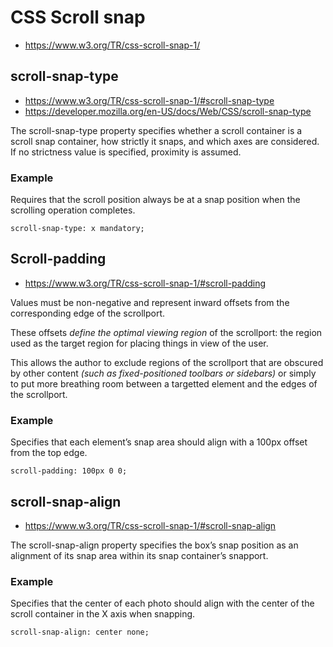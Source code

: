 
# CSS Scroll snap

* https://www.w3.org/TR/css-scroll-snap-1/

## scroll-snap-type

* https://www.w3.org/TR/css-scroll-snap-1/#scroll-snap-type
* https://developer.mozilla.org/en-US/docs/Web/CSS/scroll-snap-type

The scroll-snap-type property specifies whether a scroll container is a scroll snap container, how strictly it snaps, and which axes are considered. If no strictness value is specified, proximity is assumed.

### Example

Requires that the scroll position always be at a snap position when the scrolling operation completes.

`scroll-snap-type: x mandatory;`

## Scroll-padding

* https://www.w3.org/TR/css-scroll-snap-1/#scroll-padding

Values must be non-negative and represent inward offsets from the corresponding edge of the scrollport.

These offsets *define the optimal viewing region* of the scrollport: the region used as the target region for placing things in view of the user.

This allows the author to exclude regions of the scrollport that are obscured by other content _(such as fixed-positioned toolbars or sidebars)_ or simply to put more breathing room between a targetted element and the edges of the scrollport.

### Example

Specifies that each element’s snap area should align with a 100px offset from the top edge.

`scroll-padding: 100px 0 0;`

## scroll-snap-align

* https://www.w3.org/TR/css-scroll-snap-1/#scroll-snap-align

The scroll-snap-align property specifies the box’s snap position as an alignment of its snap area within its snap container’s snapport.

### Example

Specifies that the center of each photo should align with the center of the scroll container in the X axis when snapping.

`scroll-snap-align: center none;`
